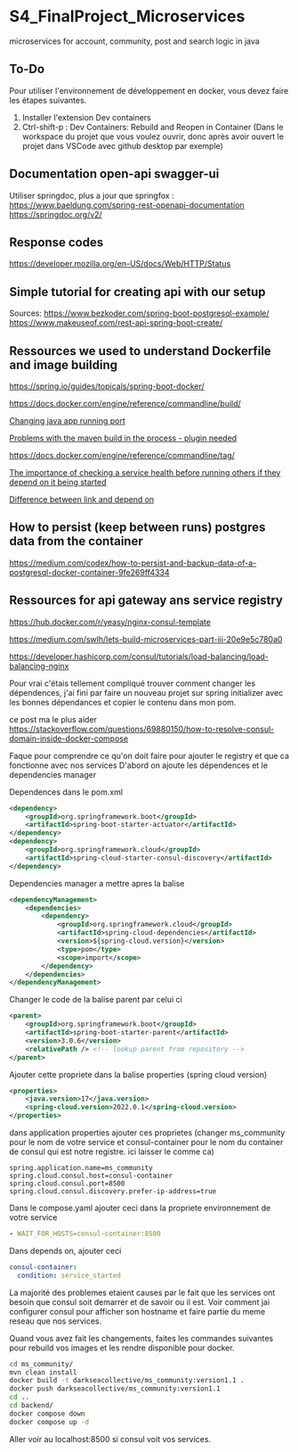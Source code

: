 # S4_FinalProject_Microservices

microservices for account, community, post and search logic in java

## To-Do

Pour utiliser l'environnement de développement en docker, vous devez faire les étapes suivantes.

1. Installer l'extension Dev containers
2. Ctrl-shift-p : Dev Containers: Rebuild and Reopen in Container (Dans le workspace du projet que vous voulez ouvrir, donc après avoir ouvert le projet dans VSCode avec github desktop par exemple)

## Documentation open-api swagger-ui

Utiliser springdoc, plus a jour que springfox :
<https://www.baeldung.com/spring-rest-openapi-documentation>
<https://springdoc.org/v2/>

## Response codes

<https://developer.mozilla.org/en-US/docs/Web/HTTP/Status>

## Simple tutorial for creating api with our setup

Sources:
<https://www.bezkoder.com/spring-boot-postgresql-example/>
<https://www.makeuseof.com/rest-api-spring-boot-create/>

## Ressources we used to understand Dockerfile and image building

<https://spring.io/guides/topicals/spring-boot-docker/>

<https://docs.docker.com/engine/reference/commandline/build/>

[Changing java app running port](https://www.baeldung.com/spring-boot-change-port)

[Problems with the maven build in the process - plugin needed](https://stackoverflow.com/questions/36427868/failed-to-execute-goal-org-apache-maven-pluginsmaven-surefire-plugin2-12test)

<https://docs.docker.com/engine/reference/commandline/tag/>

[The importance of checking a service health before running others if they depend on it being started](https://stackoverflow.com/questions/68411932/my-spring-boot-app-container-cant-connect-to-my-postgresql-database)

[Difference between link and depend on](https://www.baeldung.com/ops/docker-compose-links-depends-on)

## How to persist (keep between runs) postgres data from the container

<https://medium.com/codex/how-to-persist-and-backup-data-of-a-postgresql-docker-container-9fe269ff4334>

## Ressources for api gateway ans service registry

<https://hub.docker.com/r/yeasy/nginx-consul-template>

<https://medium.com/swlh/lets-build-microservices-part-iii-20e9e5c780a0>

<https://developer.hashicorp.com/consul/tutorials/load-balancing/load-balancing-nginx>

Pour vrai c'étais tellement compliqué trouver comment changer les dépendences, j'ai fini par faire un nouveau projet sur spring initializer avec les bonnes dépendances et copier le contenu dans mon pom.

ce post ma le plus aider <https://stackoverflow.com/questions/69880150/how-to-resolve-consul-domain-inside-docker-compose>

Faque pour comprendre ce qu'on doit faire pour ajouter le registry et que ca fonctionne avec nos services
D'abord on ajoute les dépendences et le dependencies manager

Dependences dans le pom.xml

```xml
<dependency>
    <groupId>org.springframework.boot</groupId>
    <artifactId>spring-boot-starter-actuator</artifactId>
</dependency>
<dependency>
    <groupId>org.springframework.cloud</groupId>
    <artifactId>spring-cloud-starter-consul-discovery</artifactId>
</dependency>
```

Dependencies manager a mettre apres la balise </dependencies>

```xml
<dependencyManagement>
    <dependencies>
        <dependency>
            <groupId>org.springframework.cloud</groupId>
            <artifactId>spring-cloud-dependencies</artifactId>
            <version>${spring-cloud.version}</version>
            <type>pom</type>
            <scope>import</scope>
        </dependency>
    </dependencies>
</dependencyManagement>
```

Changer le code de la balise parent par celui ci

```xml
<parent>
    <groupId>org.springframework.boot</groupId>
    <artifactId>spring-boot-starter-parent</artifactId>
    <version>3.0.6</version>
    <relativePath /> <!-- lookup parent from repository -->
</parent>
```

Ajouter cette propriete dans la balise properties (spring cloud version)

```xml
<properties>
    <java.version>17</java.version>
    <spring-cloud.version>2022.0.1</spring-cloud.version>
</properties>
```

dans application properties ajouter ces proprietes (changer ms_community pour le nom de votre service et consul-container pour le nom du container de consul qui est notre registre. ici laisser le comme ca)

```properties
spring.application.name=ms_community
spring.cloud.consul.host=consul-container
spring.cloud.consul.port=8500
spring.cloud.consul.discovery.prefer-ip-address=true
```

Dans le compose.yaml ajouter ceci dans la propriete environnement de votre service

```yaml
- WAIT_FOR_HOSTS=consul-container:8500
```

Dans depends on, ajouter ceci

```yaml
consul-container:
  condition: service_started
```

La majorité des problemes etaient causes par le fait que les services ont besoin que consul soit demarrer et de savoir ou il est. Voir comment jai configurer consul pour afficher son hostname et faire partie du meme reseau que nos services.

Quand vous avez fait les changements, faites les commandes suivantes pour rebuild vos images et les rendre disponible pour docker.

```bash
cd ms_community/
mvn clean install
docker build -t darkseacollective/ms_community:version1.1 .
docker push darkseacollective/ms_community:version1.1
cd ..
cd backend/
docker compose down
docker compose up -d
```

Aller voir au localhost:8500 si consul voit vos services.

